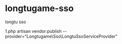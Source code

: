 # longtugame-sso
longtu sso

1.php artisan vendor:publish --provider="Longtugame\Sso\LongtuSsoServiceProvider"